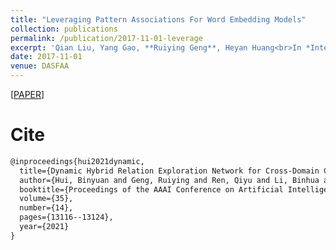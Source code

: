 ```yaml
---
title: "Leveraging Pattern Associations For Word Embedding Models"
collection: publications
permalink: /publication/2017-11-01-leverage
excerpt: 'Qian Liu, Yang Gao, **Ruiying Geng**, Heyan Huang<br>In *International Conference on Database Systems for Advanced Applications(**DASFAA-2017**)*'
date: 2017-11-01
venue: DASFAA
---
```


\[[PAPER](https://ojs.aaai.org/index.php/AAAI/article/view/17550)\]


Cite
===

```latex
@inproceedings{hui2021dynamic,
  title={Dynamic Hybrid Relation Exploration Network for Cross-Domain Context-Dependent Semantic Parsing},
  author={Hui, Binyuan and Geng, Ruiying and Ren, Qiyu and Li, Binhua and Li, Yongbin and Sun, Jian and Huang, Fei and Si, Luo and Zhu, Pengfei and Zhu, Xiaodan},
  booktitle={Proceedings of the AAAI Conference on Artificial Intelligence},
  volume={35},
  number={14},
  pages={13116--13124},
  year={2021}
}
```
